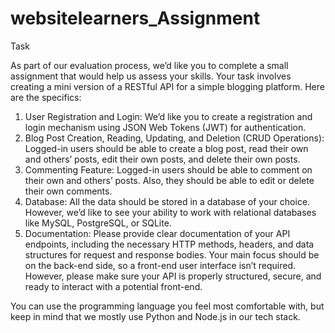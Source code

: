 # websitelearners_Assignment

Task

As part of our evaluation process, we’d like you to complete a small assignment that would help us assess your skills. Your task involves creating a mini version of a RESTful API for a simple blogging platform.
Here are the specifics:
1. User Registration and Login:
We’d like you to create a registration and login mechanism using JSON Web Tokens (JWT) for authentication.
2. Blog Post Creation, Reading, Updating, and Deletion (CRUD Operations):
Logged-in users should be able to create a blog post, read their own and others’ posts, edit their own posts, and delete their own posts.
3. Commenting Feature:
Logged-in users should be able to comment on their own and others’ posts. Also, they should be able to edit or delete their own comments.
4. Database:
All the data should be stored in a database of your choice. However, we’d like to see your ability to work with relational databases like MySQL, PostgreSQL, or SQLite.
5. Documentation:
Please provide clear documentation of your API endpoints, including the necessary HTTP methods, headers, and data structures for request and response bodies.
Your main focus should be on the back-end side, so a front-end user interface isn’t required. However, please make sure your API is properly structured, secure, and ready to interact with a potential front-end.


You can use the programming language you feel most comfortable with, but keep in mind that we mostly use Python and Node.js in our tech stack.
